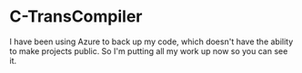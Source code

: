 # C-TransCompiler
I have been using Azure to back up my code, which doesn't have the ability to make projects public. So I'm putting all my work up now so you can see it. 
